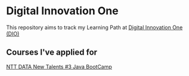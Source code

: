 # Digital Innovation One

This repository aims to track my Learning Path at [Digital Innovation One (DIO)
](https://dio.me)

## Courses I've applied for

[NTT DATA New Talents #3 Java BootCamp](https://www.dio.me/bootcamp/everis-new-talents-3-java)
